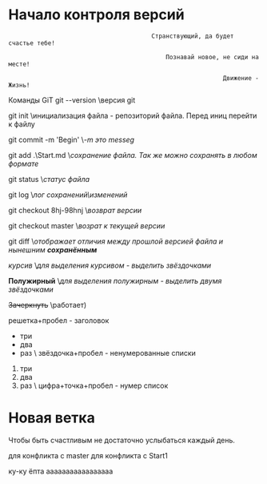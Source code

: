 # Начало контроля версий

                                            Странствующий, да будет счастье тебе!

                                                Познавай новое, не сиди на месте!

                                                                Движение - Жизнь!

Команды GiT
git --version   \\версия git

git init        \\инициализация файла - репозиторий файла. Перед иниц перейти к файлу

git commit -m 'Begin'   \\*-m это messeg*

git add .\Start.md  \\*сохранение файла. Так же можно сохранять в любом формате*

git status          \\*статус файла*

git log             \\*лог сохранений\изменений*

git checkout 8hj-98hnj \\*возврат версии*

git checkout master     \\*возрат к текущей версии*

git diff        \\*отображает отличия между прошлой версией файла и нынешним **сохранённым***

*курсив*        \\*для выделения курсивом - выделить звёздочками*

**Полужирный**  \\*для выделения полужирным - выделить двумя звёздочками*

~~Зачеркнуть~~ \\работает)

решетка+пробел - заголовок

* три
* два
* раз \\ звёздочка+пробел - ненумерованные списки

1. три
2. два
3. раз \\ цифра+точка+пробел - нумер список


# Новая ветка

Чтобы быть счастливым не достаточно услыбаться каждый день.

для конфликта с master
для конфликта с Start1

ку-ку ёпта
ааааааааааааааааа